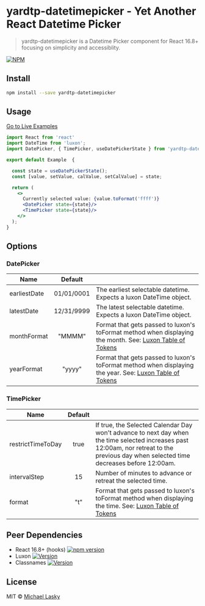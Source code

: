 
# yardtp-datetimepicker - Yet Another React Datetime Picker

> yardtp-datetimepicker is a Datetime Picker component for React 16.8+ focusing on simplicity and accessiblity. 

[![NPM](https://img.shields.io/npm/v/yardtp-datetimepicker.svg)](https://www.npmjs.com/package/yardtp-datetimepicker) 

## Install

```bash
npm install --save yardtp-datetimepicker
```
## Usage
[Go to Live Examples](https://nuclearhorsestudios.github.io/yardtp-datetimepicker/)

```jsx
import React from 'react'
import DateTime from 'luxon';
import DatePicker, { TimePicker, useDatePickerState } from 'yardtp-datetimepicker'

export default Example  {

  const state = useDatePickerState(); 
  const [value, setValue, calValue, setCalValue] = state;

  return (
    <>
      Currently selected value: {value.toFormat('ffff')}
      <DatePicker state={state}/>
      <TimePicker state={state}/>
    </>
  );
}
```

## Options
### DatePicker
| Name              | Default    |                                                |
| ----------------- |:----------:| ---------------------------------------------- |
| earliestDate      | 01/01/0001 | The earliest selectable datetime. Expects a luxon DateTime object. 
| latestDate        | 12/31/9999 | The latest selectable datetime. Expects a luxon DateTime object.
| monthFormat      | "MMMM"      | Format that gets passed to luxon's toFormat method when displaying the month.  See: [Luxon Table of Tokens](https://moment.github.io/luxon/docs/manual/formatting.html#table-of-tokens)
| yearFormat       | "yyyy"      | Format that gets passed to luxon's toFormat method when displaying the year.  See: [Luxon Table of Tokens](https://moment.github.io/luxon/docs/manual/formatting.html#table-of-tokens)

### TimePicker
| Name              | Default |                                                  |
| ----------------- |:-------:| ------------------------------------------------ |
| restrictTimeToDay | true    | If true, the Selected Calendar Day won't advance to  next day when the time selected increases past 12:00am, nor retreat to the previous day when selected time decreases before 12:00am. 
| intervalStep      | 15      | Number of minutes to advance or retreat the selected time. 
| format    	    | "t"     | Format that gets passed to luxon's toFormat method when displaying the time.  See: [Luxon Table of Tokens](https://moment.github.io/luxon/docs/manual/formatting.html#table-of-tokens)

## Peer Dependencies
* React 16.8+ (hooks) [![npm version](http://img.shields.io/npm/v/react.svg?style=flat)](https://www.npmjs.com/package/react)
* Luxon [![Version](http://img.shields.io/npm/v/luxon.svg?style=flat)](https://npmjs.org/package/luxon)
* Classnames [![Version](http://img.shields.io/npm/v/classnames.svg?style=flat)](https://www.npmjs.org/package/classnames)

## License

MIT © [Michael Lasky](https://github.com/NuclearHorseStudios)
